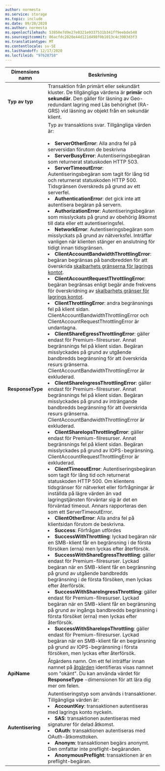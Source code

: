 ```yaml
---
author: normesta
ms.service: storage
ms.topic: include
ms.date: 09/28/2020
ms.author: normesta
ms.openlocfilehash: 53850e7d9e27e0321e9337531b341ff9eebde548
ms.sourcegitcommit: 86acfdc2020e44d121d498f0b1013c4c3903d3f3
ms.translationtype: MT
ms.contentlocale: sv-SE
ms.lasthandoff: 12/17/2020
ms.locfileid: "97628758"
---
```

| Dimensions namn | Beskrivning |
| ------------------- | ----------------- |
| **Typ av typ** | Transaktion från primärt eller sekundärt kluster. De tillgängliga värdena är **primär** och **sekundär**. Den gäller för läsning av Geo-redundant lagring med Läs behörighet (RA-GRS) vid läsning av objekt från en sekundär klient. |
| **ResponseType** | Typ av transaktions svar. Tillgängliga värden är: <br/><br/> <li>**ServerOtherError**: Alla andra fel på serversidan förutom de beskrivna </li> <li>**ServerBusyError**: Autentiseringsbegäran som returnerat statuskoden HTTP 503. </li> <li>**ServerTimeoutError**: Autentiseringsbegäran som tagit för lång tid och returnerat statuskoden HTTP 500. Tidsgränsen överskreds på grund av ett serverfel. </li><li>**AuthenticationError**: det gick inte att autentisera begäran på servern.</li><li>**AuthorizationError**: Autentiseringsbegäran som misslyckats på grund av obehörig åtkomst till data eller ett autentiseringsfel. </li> <li>**NetworkError**: Autentiseringsbegäran som misslyckats på grund av nätverksfel. Inträffar vanligen när klienten stänger en anslutning för tidigt innan tidsgränsen. </li><li>**ClientAccountBandwidthThrottlingError**: begäran begränsas på bandbredden för att överskrida [skalbarhets gränserna för lagrings kontot](../articles/storage/common/scalability-targets-standard-account.md?toc=%2fazure%2fstorage%2fblobs%2ftoc.json).</li><li>**ClientAccountRequestThrottlingError**: begäran begränsas enligt begär ande frekvens för överskridning av [skalbarhets gränser för lagrings kontot](../articles/storage/common/scalability-targets-standard-account.md?toc=%2fazure%2fstorage%2fblobs%2ftoc.json).<li>**ClientThrottlingError**: andra begränsnings fel på klient sidan. ClientAccountBandwidthThrottlingError och ClientAccountRequestThrottlingError är undantagna.</li><li>**ClientShareEgressThrottlingError**: gäller endast för Premium-filresurser. Annat begränsnings fel på klient sidan. Begäran misslyckades på grund av utgående bandbredds begränsning för att överskrida resurs gränserna. ClientAccountBandwidthThrottlingError är exkluderad.</li><li>**ClientShareIngressThrottlingError**: gäller endast för Premium-filresurser. Annat begränsnings fel på klient sidan. Begäran misslyckades på grund av inträngande bandbredds begränsning för att överskrida resurs gränserna. ClientAccountBandwidthThrottlingError är exkluderad.</li><li>**ClientShareIopsThrottlingError**: gäller endast för Premium-filresurser. Annat begränsnings fel på klient sidan. Begäran misslyckades på grund av IOPS-begränsning. ClientAccountRequestThrottlingError är exkluderad.</li><li>**ClientTimeoutError**: Autentiseringsbegäran som tagit för lång tid och returnerat statuskoden HTTP 500. Om klientens tidsgränser för nätverket eller förfrågningar är inställda på lägre värden än vad lagringstjänsten förväntar sig är det en förväntad timeout. Annars rapporteras den som ett ServerTimeoutError. </li> <li>**ClientOtherError**: Alla andra fel på klientsidan förutom de beskrivna. </li> <li>**Success**: Förfrågan utfördes</li> <li> **SuccessWithThrottling**: lyckad begäran när en SMB-klient får en begränsning i de första försöken (erna) men lyckas efter återförsök.</li><li> **SuccessWithShareEgressThrottling**: gäller endast för Premium-filresurser. Lyckad begäran när en SMB-klient får en begränsning på grund av utgående bandbredds begränsning i de första försöken, men lyckas efter återförsök.</li><li> **SuccessWithShareIngressThrottling**: gäller endast för Premium-filresurser. Lyckad begäran när en SMB-klient får en begränsning på grund av ingångs bandbredds begränsning i första försöket (erna) men lyckas efter återförsök.</li><li> **SuccessWithShareIopsThrottling**: gäller endast för Premium-filresurser. Lyckad begäran när en SMB-klient får en begränsning på grund av IOPS-begränsning i första försöken, men lyckas efter återförsök.</li> |
| **ApiName** | Åtgärdens namn. Om ett fel inträffar innan namnet på [åtgärden](/rest/api/storageservices/storage-analytics-logged-operations-and-status-messages) identifieras visas namnet som "okänt". Du kan använda värdet för **ResponseType** -dimensionen för att lära dig mer om felen.
| **Autentisering** | Autentiseringstyp som används i transaktioner. Tillgängliga värden är: <br/> <li>**AccountKey**: transaktionen autentiseras med lagrings konto nyckeln.</li> <li>**SAS**: transaktionen autentiseras med signaturer för delad åtkomst.</li> <li>**OAuth**: transaktionen autentiseras med OAuth-åtkomsttoken.</li> <li>**Anonym**: transaktionen begärs anonymt. Den omfattar inte preflight-begäranden.</li> <li>**AnonymousPreflight**: transaktionen är en preflight-begäran.</li> |

